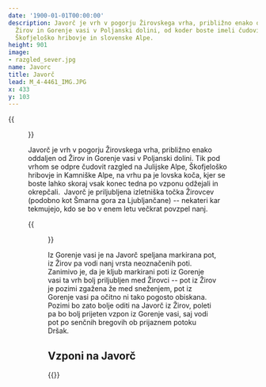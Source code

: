 ```yaml
---
date: '1900-01-01T00:00:00'
description: Javorč je vrh v pogorju Žirovskega vrha, približno enako oddaljen od
  Žirov in Gorenje vasi v Poljanski dolini, od koder boste imeli čudovit razgled na
  Škofjeloško hribovje in slovenske Alpe.
height: 901
image:
- razgled_sever.jpg
name: Javorc
title: Javorč
lead: M_4-4461_IMG.JPG
x: 433
y: 103
---
```

{{<figure src="M_4-4461_IMG.JPG">}}

Javorč je vrh v pogorju Žirovskega vrha, približno enako oddaljen od Žirov in Gorenje vasi v Poljanski dolini. Tik pod vrhom se odpre čudovit razgled na Julijske Alpe, Škofjeloško hribovje in Kamniške Alpe, na vrhu pa je lovska koča, kjer se boste lahko skoraj vsak konec tedna po vzponu odžejali in okrepčali.  Javorč je priljubljena izletniška točka Žirovcev (podobno kot Šmarna gora za Ljubljančane) -- nekateri kar tekmujejo, kdo se bo v enem letu večkrat povzpel nanj.

{{<figure src="razgled_sever.jpg" caption="Pogled proti severu">}}

Iz Gorenje vasi je na Javorč speljana markirana pot, iz Žirov pa vodi nanj vrsta neoznačenih poti. Zanimivo je, da je kljub markirani poti iz Gorenje vasi ta vrh bolj priljubljen med Žirovci -- pot iz Žirov je pozimi zgažena že med sneženjem, pot iz Gorenje vasi pa očitno ni tako pogosto obiskana. Pozimi bo zato bolje oditi na Javorč iz Žirov, poleti pa bo bolj prijeten vzpon iz Gorenje vasi, saj vodi pot po senčnih bregovih ob prijaznem potoku Dršak.

## Vzponi na Javorč

{{<multipath-hike-list>}}

